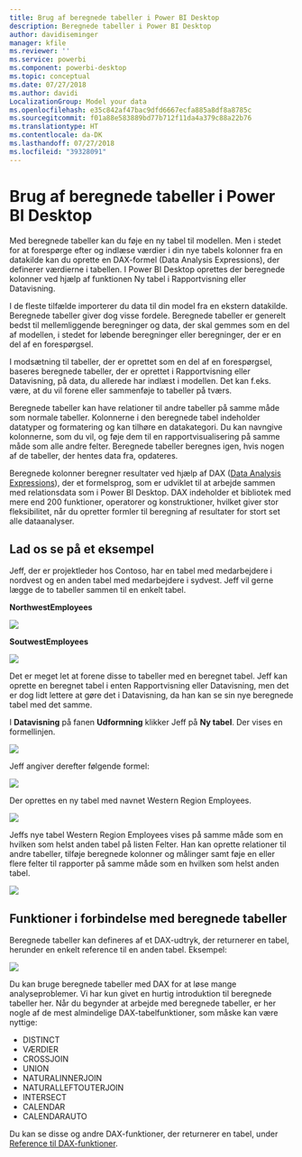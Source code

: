 ```yaml
---
title: Brug af beregnede tabeller i Power BI Desktop
description: Beregnede tabeller i Power BI Desktop
author: davidiseminger
manager: kfile
ms.reviewer: ''
ms.service: powerbi
ms.component: powerbi-desktop
ms.topic: conceptual
ms.date: 07/27/2018
ms.author: davidi
LocalizationGroup: Model your data
ms.openlocfilehash: e35c842af47bac9dfd6667ecfa885a8df8a8785c
ms.sourcegitcommit: f01a88e583889bd77b712f11da4a379c88a22b76
ms.translationtype: HT
ms.contentlocale: da-DK
ms.lasthandoff: 07/27/2018
ms.locfileid: "39328091"
---
```

# <a name="using-calculated-tables-in-power-bi-desktop"></a>Brug af beregnede tabeller i Power BI Desktop
Med beregnede tabeller kan du føje en ny tabel til modellen. Men i stedet for at forespørge efter og indlæse værdier i din nye tabels kolonner fra en datakilde kan du oprette en DAX-formel (Data Analysis Expressions), der definerer værdierne i tabellen. I Power BI Desktop oprettes der beregnede kolonner ved hjælp af funktionen Ny tabel i Rapportvisning eller Datavisning.

I de fleste tilfælde importerer du data til din model fra en ekstern datakilde. Beregnede tabeller giver dog visse fordele. Beregnede tabeller er generelt bedst til mellemliggende beregninger og data, der skal gemmes som en del af modellen, i stedet for løbende beregninger eller beregninger, der er en del af en forespørgsel.

I modsætning til tabeller, der er oprettet som en del af en forespørgsel, baseres beregnede tabeller, der er oprettet i Rapportvisning eller Datavisning, på data, du allerede har indlæst i modellen. Det kan f.eks. være, at du vil forene eller sammenføje to tabeller på tværs.

Beregnede tabeller kan have relationer til andre tabeller på samme måde som normale tabeller. Kolonnerne i den beregnede tabel indeholder datatyper og formatering og kan tilhøre en datakategori. Du kan navngive kolonnerne, som du vil, og føje dem til en rapportvisualisering på samme måde som alle andre felter. Beregnede tabeller beregnes igen, hvis nogen af de tabeller, der hentes data fra, opdateres.

Beregnede kolonner beregner resultater ved hjælp af DAX ([Data Analysis Expressions](https://msdn.microsoft.com/library/gg413422.aspx)), der et formelsprog, som er udviklet til at arbejde sammen med relationsdata som i Power BI Desktop. DAX indeholder et bibliotek med mere end 200 funktioner, operatorer og konstruktioner, hvilket giver stor fleksibilitet, når du opretter formler til beregning af resultater for stort set alle dataanalyser.

## <a name="lets-look-at-an-example"></a>Lad os se på et eksempel
Jeff, der er projektleder hos Contoso, har en tabel med medarbejdere i nordvest og en anden tabel med medarbejdere i sydvest. Jeff vil gerne lægge de to tabeller sammen til en enkelt tabel.

**NorthwestEmployees**

 ![](media/desktop-calculated-tables/calctables_nwempl.png)

**SoutwestEmployees**

 ![](media/desktop-calculated-tables/calctables_swempl.png)

Det er meget let at forene disse to tabeller med en beregnet tabel. Jeff kan oprette en beregnet tabel i enten Rapportvisning eller Datavisning, men det er dog lidt lettere at gøre det i Datavisning, da han kan se sin nye beregnede tabel med det samme.

I **Datavisning** på fanen **Udformning** klikker Jeff på **Ny tabel**. Der vises en formellinjen.

 ![](media/desktop-calculated-tables/calctables_formulabarempty.png)

Jeff angiver derefter følgende formel:

 ![](media/desktop-calculated-tables/calctables_formulabarformula.png)

Der oprettes en ny tabel med navnet Western Region Employees.

 ![](media/desktop-calculated-tables/calctables_westregionempl.png)

Jeffs nye tabel Western Region Employees vises på samme måde som en hvilken som helst anden tabel på listen Felter. Han kan oprette relationer til andre tabeller, tilføje beregnede kolonner og målinger samt føje en eller flere felter til rapporter på samme måde som en hvilken som helst anden tabel.

 ![](media/desktop-calculated-tables/calctables_fieldlist.png)

## <a name="functions-for-calculated-tables"></a>Funktioner i forbindelse med beregnede tabeller
Beregnede tabeller kan defineres af et DAX-udtryk, der returnerer en tabel, herunder en enkelt reference til en anden tabel. Eksempel:

 ![](media/desktop-calculated-tables/calctables_formulabarsimpleformula.png)

Du kan bruge beregnede tabeller med DAX for at løse mange analyseproblemer. Vi har kun givet en hurtig introduktion til beregnede tabeller her. Når du begynder at arbejde med beregnede tabeller, er her nogle af de mest almindelige DAX-tabelfunktioner, som måske kan være nyttige:

* DISTINCT
* VÆRDIER
* CROSSJOIN
* UNION
* NATURALINNERJOIN
* NATURALLEFTOUTERJOIN
* INTERSECT
* CALENDAR
* CALENDARAUTO

Du kan se disse og andre DAX-funktioner, der returnerer en tabel, under [Reference til DAX-funktioner](https://msdn.microsoft.com/ee634396.aspx).


